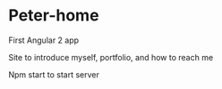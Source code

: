 # Peter-home

First Angular 2 app

Site to introduce myself, portfolio, and how to reach me

Npm start to start server